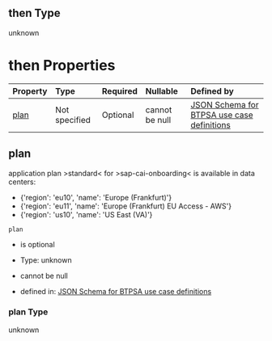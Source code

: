 ## then Type

unknown

# then Properties

| Property      | Type          | Required | Nullable       | Defined by                                                                                                                                                                                                                                      |
| :------------ | :------------ | :------- | :------------- | :---------------------------------------------------------------------------------------------------------------------------------------------------------------------------------------------------------------------------------------------- |
| [plan](#plan) | Not specified | Optional | cannot be null | [JSON Schema for BTPSA use case definitions](btpsa-usecase-properties-services-items-allof-2-then-allof-43-then-allof-0-then-properties-plan.md "undefined#/properties/services/items/allOf/2/then/allOf/43/then/allOf/0/then/properties/plan") |

## plan

application plan >standard< for >sap-cai-onboarding< is available in data centers:

*   {'region': 'eu10', 'name': 'Europe (Frankfurt)'}
*   {'region': 'eu11', 'name': 'Europe (Frankfurt) EU Access - AWS'}
*   {'region': 'us10', 'name': 'US East (VA)'}

`plan`

*   is optional

*   Type: unknown

*   cannot be null

*   defined in: [JSON Schema for BTPSA use case definitions](btpsa-usecase-properties-services-items-allof-2-then-allof-43-then-allof-0-then-properties-plan.md "undefined#/properties/services/items/allOf/2/then/allOf/43/then/allOf/0/then/properties/plan")

### plan Type

unknown
